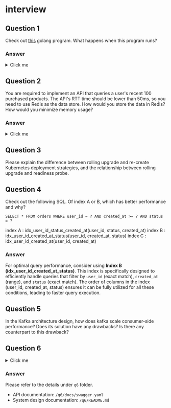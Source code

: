 # interview


## Question 1
Check out [this](https://hackmd.io/wp_lbzWrSc-vJFEpUb4OrQ?view) golang program. What happens when this program runs?

### Answer
<details>
  <summary>Click me</summary>


The code fragment has two problems.
- Array Size Too Large
- Deadlock

You can refer to the [link](https://github.com/EyesHuang/interview/q1) for fix version.


<u>Array Size Too Large</u>
It has the following error because Go has a limit on symbol size, typically around 2GB. ([ref link](https://github.com/golang/go/issues/9862))

**Error**
```
Build Error: go build -o C:\Users\YongTeng\interview\q1\__debug_bin4284365681.exe -gcflags all=-N -l .
# q1
./main.go:33:16: main..stmp_0: symbol too large (800000000000 bytes > 2000000000 bytes)
./main.go:33:16: main..stmp_1: symbol too large (800000000000 bytes > 2000000000 bytes) (exit status 1)
```

Correct `for _ = range [10e10]uint64{}` to `for i := 0; i < 10e10; i++`.


<u>Deadlock</u>
After the correction, it has the following error due to deadlcok.

**Error**
```
fatal error: all goroutines are asleep - deadlock!

goroutine 1 [semacquire]:
sync.runtime_Semacquire(0xc00000a050?)
	C:/Program Files/Go/src/runtime/sema.go:62 +0x25
sync.(*WaitGroup).Wait(0xc00000a050)
	C:/Program Files/Go/src/sync/waitgroup.go:116 +0x8b
main.main()
	C:/Users/YongTeng/interview/bitorpo/interview/q1/main.go:45 +0x270
```

Add `if else` statement for consistent lock ordering.

**Origin**
```
func transfer(from *User, to *User, amount uint64) {
	from.Lock.Lock()
	to.Lock.Lock()
	defer from.Lock.Unlock()
	defer to.Lock.Unlock()

	if from.Balance >= amount {
		from.Balance -= amount
		to.Balance += amount
	}
}
```

**Correction**
```
func transfer(from *User, to *User, amount uint64) {
	if from.ID < to.ID {
		from.Lock.Lock()
		defer from.Lock.Unlock()
		to.Lock.Lock()
		defer to.Lock.Unlock()
	} else {
		to.Lock.Lock()
		defer to.Lock.Unlock()
		from.Lock.Lock()
		defer from.Lock.Unlock()
	}

	if from.Balance >= amount {
		from.Balance -= amount
		to.Balance += amount
	}
}
```
</details>

## Question 2
You are required to implement an API that queries a user's recent 100
purchased products. The API's RTT time should be lower than 50ms, so you need to use
Redis as the data store. How would you store the data in Redis? How would you minimize
memory usage?

### Answer
<details>
  <summary>Click me</summary>

Redis Lists are a better choice for storing user purchases due to their ordered nature and efficient operations. The necessary operations (push, trim, and range) are well-supported by Redis Lists.

A list in Redis can be treated as a queue, allowing us to easily add new purchases to the top of the list with `LPUSH` and retrieve the most recent 100 purchases with `LRANGE`. While trimming the list with `LTRIM` is not required to use `LRANGE`, it helps to keep memory usage efficient by maintaining the list at a manageable size.

```
# Data structure: purchases:<user_id> <product_id>

# Add a purchase
$ redis-cli LPUSH purchases:user_1234 product_5678

# Trim the list to the latest 100 purchases
$ redis-cli LTRIM purchases:user_1234 0 99

# Get the most recent 100 purchases
$ redis-cli LRANGE purchases:user_1234 0 99
```

</details>

## Question 3
Please explain the difference between rolling upgrade and re-create
Kubernetes deployment strategies, and the relationship between rolling upgrade and
readiness probe.


## Question 4
Check out the following SQL. Of index A or B, which has better performance
and why?
```
SELECT * FROM orders WHERE user_id = ? AND created_at >= ? AND status = ?
```
index A : idx_user_id_status_created_at(user_id, status, created_at)
index B : idx_user_id_created_at_status(user_id, created_at, status)
index C : idx_user_id_created_at(user_id, created_at)

### Answer
For optimal query performance, consider using **Index B (idx_user_id_created_at_status)**.
This index is specifically designed to efficiently handle queries that filter by `user_id` (exact match), `created_at` (range), and `status` (exact match). The order of columns in the index (user_id, created_at, status) ensures it can be fully utilized for all these conditions, leading to faster query execution.

## Question 5
In the Kafka architecture design, how does kafka scale consumer-side
performance? Does its solution have any drawbacks? Is there any counterpart to this
drawback?


## Question 6
<details>
  <summary>Click me</summary>
Please follow the following requirements to implement an HTTP server and post
your GitHub repo link.
Design an HTTP server for the Tinder matching system. The HTTP server must support the
following three APIs:
1. AddSinglePersonAndMatch : Add a new user to the matching system and find any
possible matches for the new user.
2. RemoveSinglePerson : Remove a user from the matching system so that the user
cannot be matched anymore.
3. QuerySinglePeople : Find the most N possible matched single people, where N is a
request parameter.
Here is the matching rule:
- A single person has four input parameters: name, height, gender, and number of
wanted dates.
- Boys can only match girls who have lower height. Conversely, girls match boys who
are taller.
- Once the girl and boy match, they both use up one date. When their number of dates
becomes zero, they should be removed from the matching system.
Note : Please do not use other databases such as MySQL or Redis, just use in-memory
data structure which in application to store your data.
Other requirements :
- Unit test
- Docker image
- Structured project layout
- API documentation
- System design documentation that also explains the time complexity of your API
- You can list TBD tasks.

</details>

### Answer
Please refer to the details under `q6` folder.
- API documentation: `/q6/docs/swagger.yaml`
- System design documentation: `/q6/README.md`
